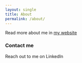 ```yaml
---
layout: single
title: About
permalink: /about/
---
```


Read more about me in [my website](https://xavier.amatria.in)


### Contact me

Reach out to me on LinkedIn
